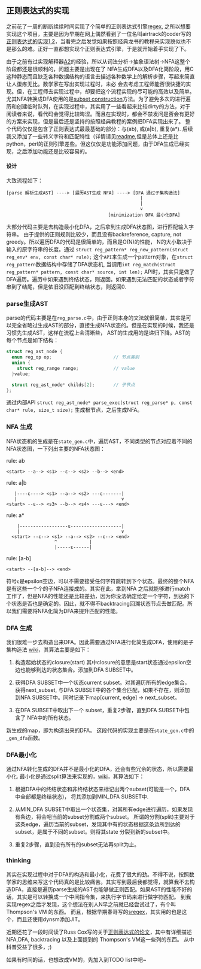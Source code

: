 ## 正则表达式的实现

之前花了一周的断断续续时间实现了个简单的正则表达式引擎[regex](https://github.com/lvzixun/regex), 之所以想要实现这个项目，主要是因为早期在网上偶然看到了一位名叫airtrack的coder写的[正则表达式的实现1,2](http://airtrack.me/posts/2013/07/05/%E6%AD%A3%E5%88%99%E8%A1%A8%E8%BE%BE%E5%BC%8F%E5%AE%9E%E7%8E%B0%EF%BC%88%E4%B8%80%EF%BC%89)，当看完之后发觉如果按照经典龙书的教程来实现貌似也不是那么的难。正好一直都想实现个正则表达式引擎，于是就开始着手实现了下。

由于之前有过实现解释器[A2](https://github.com/lvzixun/A2)的经验，所以从词法分析->抽象语法树->NFA这整个阶段都还是很顺利的，问题主要是出现在了
NFA生成DFA以及DFA化简阶段，用C这种静态而且缺乏各种数据结构的语言去描述各种数学上的解析步骤，写起来简直让人蛋疼无比。数学家在写出实现过程时，未必
会去考虑工程师能否很快捷的实现。但，在工程师去实现过程中，却要把这个流程实现的尽可能的高效以及简单。尤其NFA转换成DFA使用的是[subset construction](http://en.wikipedia.org/wiki/Powerset_construction)方法。为了避免多次的进行遍历和创建临时队列，在实现过程中，其实用了一些看起来比较dirty的方法，对于阅读者来说，看代码会觉得比较晦涩。而且在实现时，都会不禁发问是否会有更好的方案来实现，但是最后还是坚持的按照经典教程的案例把DFA实现出来了。
整个代码仅仅是包含了正则表达式最最基础的部分：与(ab), 或(a|b), 重复(a*). 后续我又添加了一些转义字符和匹配特性（详情请见[readme](https://github.com/lvzixun/regex/blob/master/README.md),但是总体上还是比python，perl的正则引擎差些。但这仅仅是功能添加问题，由于DFA生成已经实现，之后添加功能还是比较容易的。

#### 设计

大致流程如下：
```
[parse 解析生成AST] ----> [遍历AST生成 NFA] ----> [DFA 通过子集构造法]
                                                  |
                                                  |
                                                  v
                                      [minimization DFA 最小化DFA]
```
大部分代码主要是去构造最小化DFA，之后拿到生成DFA状态图，进行匹配输入字符串。 由于提供的正则规则比较少，而且没有backreference, capture, not greedy。所以遍历DFA的代码是很简单的，而且是O(N)的性能， N的大小取决于输入的原字符串的长度。通过 `struct reg_pattern* reg_new_pattern(struct reg_env* env, const char* rule);` 这个`API`来生成一个pattern对象，在`struct reg_pattern`数据结构中存储了DFA状态机, 当调用`int reg_match(struct reg_pattern* pattern, const char* source, int len);` API时，其实只是做了DFA遍历。遍历中如果遇到终结状态，则返回。如果遇到无法匹配的状态或者字符串到了结尾，但是依旧没匹配到终结状态，则返回0. 


### parse生成AST

parse的代码主要是在`reg_parse.c`中，由于正则本身的文法就很简单，其实是可以完全省略过生成AST的部分，直接生成NFA状态的。但是在实现的时候，我还是习惯先生成AST，这样在流程上会清晰些， AST的生成用的是递归下降。AST的每个节点是如下结构：

~~~~.c
struct reg_ast_node {
  enum reg_op op;                       // 节点类别
  union {
    struct reg_range range;             // value
  }value;

  struct reg_ast_node* childs[2];       // 子节点
};
~~~~
通过内部API `struct reg_ast_node* parse_exec(struct reg_parse* p, const char* rule, size_t size);` 生成根节点，之后生成NFA。

### NFA 生成

NFA状态机的生成是在`state_gen.c`中，遍历AST，不同类型的节点对应着不同的NFA状态图，一下列出主要的NFA状态图：

rule: ab
```
<start> --a--> <s1> --ε--> <s2> --b--> <end> 
```

rule: a|b
```
   |----ε----> <s1> --a--> <s2> ---ε-------|
   |                                       ∨
<start> --ε--> <s3> --b--> <s4> ---ε---> <end>
```

rule: a*
```
    |------------------ε-------------------|
    |                                      ∨
  <start> --ε--> <s1> --a--> <s2> --ε--> <end> 
                  ^            |
                  |-----ε------|
```

rule: [a-b]
```
<start> --[a-b]--> <end>
```
符号`ε`是epsilon空边，可以不需要接受任何字符跳转到下个状态。最终的整个NFA是有这些一个个的子NFA连接成的。其实在此，拿到NFA
之后就能够进行match工作了，但是NFA的性能还是比较差劲，因为你没法确定给定一个字符，到达的下个状态是否也是确定的。因此，就不得不backtracing回溯状态节点去做匹配。所以我们需要将NFA化简为DFA来提升匹配的性能。


### DFA 生成
我们很难一步去构造出来DFA。因此需要通过NFA进行化简生成DFA，使用的是子集构造法 [wiki](http://en.wikipedia.org/wiki/Powerset_construction)，其算法主要是如下：

1. 构造起始状态的closure(start) 其中closure的意思是start状态通过epsilon空边也能够到达的状态集合。添加到DFA SUBSET中。

2. 获得DFA SUBSET中一个状态current subset。对其遍历所有的edge集合，获得next_subset, 与DFA SUBSET中的各个集合匹配，如果不存在，则添加到NFA SUBSET中。同时记录下map[current, edge] -> next_subset。

3. 在DFA SUBSET中取出下一个 subset，重复2步骤，直到DFA SUBSET中包含了 NFA中的所有状态。

新生成的map，即为构造出来的DFA。
这段代码的实现主要是在`state_gen.c`中的 `_gen_dfa`函数。


### DFA最小化
通过NFA转化生成的DFA并不是最小化的DFA，还会有些冗余的状态，所以需要最小化. 最小化是通过split算法来实现的，[wiki](http://en.wikipedia.org/wiki/DFA_minimization)，其算法如下：

1. 根据DFA中的终结状态和非终结状态来标记出两个subset(可能是一个，DFA中全部都是终结状态)， 将其添加到MIN_DFA SUBSET中.

2. 从MIN_DFA SUBSET中取出一个状态集，对其所有edge进行遍历，如果发现有条边，将会吧当前的subset分割成两个subset。
所谓的分割(split)主要对于这条edge，遍历当前的subset，发现其中有的状态根据这条边所到达的subset，是属于不同的subset。则将其state 分裂到新的subset中。 

3. 重复2步骤，直到没有所有的subset无法再split为止。


### thinking
其实在实现过程中对于DFA的构造和最小化，花费了很大的劲。不得不说，按照数学家的思维来写这个代码真的是比较痛苦。其实写到最后我都觉得，就算我不去构造DFA，直接是遍历parse生成的AST也能够做正则匹配。如果AST的性能不好的话，其实是可以转换成一个中间指令集，来执行字节码来进行做字符匹配。 到我实现regex之后才发现，这个想法在别人N早之前就已经尝试过了，有个叫 Thompson's VM 的东西。 而且，根据早期春哥写的[sregex](https://github.com/openresty/sregex)，其实用的也是这个，而且还使用dynsm添加JIT。

近期还花了一段时间读了Russ Cox写的关于[正则表达式的论文](http://swtch.com/~rsc/regexp/)，其中有详细描述NFA,DFA, backtracing 以及上面提到的 Thompson's VM这一些列的东西。
从中科普受益了很多，;)

如果有时间的话，也想改成VM的，先加入到TODO list中吧~























